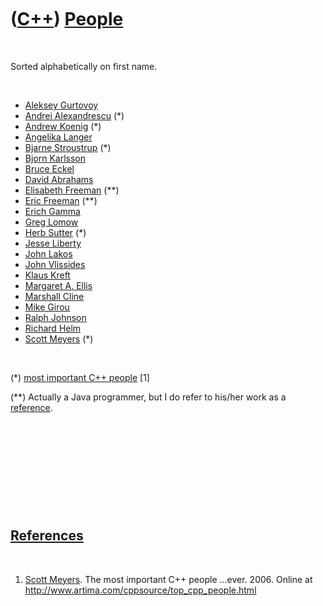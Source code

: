 
 

 

 

 

 

([C++](Cpp.md)) [People](CppPeople.md)
========================================

 

Sorted alphabetically on first name.

 

-   [Aleksey Gurtovoy](CppAlekseyGurtovoy.md)
-   [Andrei Alexandrescu](CppAndreiAlexandrescu.md) (\*)
-   [Andrew Koenig](CppAndrewKoenig.md) (\*)
-   [Angelika Langer](CppAngelikaLanger.md)
-   [Bjarne Stroustrup](CppBjarneStroustrup.md) (\*)
-   [Bjorn Karlsson](CppBjornKarlsson.md)
-   [Bruce Eckel](CppBruceEckel.md)
-   [David Abrahams](CppDavidAbrahams.md)
-   [Elisabeth Freeman](CppElisabethFreeman.md) (\*\*)
-   [Eric Freeman](CppEricFreeman.md) (\*\*)
-   [Erich Gamma](CppErichGamma.md)
-   [Greg Lomow](CppGregLomow.md)
-   [Herb Sutter](CppHerbSutter.md) (\*)
-   [Jesse Liberty](CppJesseLiberty.md)
-   [John Lakos](CppJohnLakos.md)
-   [John Vlissides](CppJohnVlissides.md)
-   [Klaus Kreft](CppKlausKreft.md)
-   [Margaret A. Ellis](CppMargaretAEllis.md)
-   [Marshall Cline](CppMarshallCline.md)
-   [Mike Girou](CppMikeGirou.md)
-   [Ralph Johnson](CppRalphJohnson.md)
-   [Richard Helm](CppRichardHelm.md)
-   [Scott Meyers](CppScottMeyers.md) (\*)

 

(\*) [most important C++ people](CppMostImportantCppPeople.md) \[1\]

(\*\*) Actually a Java programmer, but I do refer to his/her work as a
[reference](CppReferences.md).

 

 

 

 

 

[References](CppReferences.md)
-------------------------------

 

1.  [Scott Meyers](CppScottMeyers.md). The most important C++
    people ...ever. 2006. Online at
    http://www.artima.com/cppsource/top_cpp_people.html

 

 

 

 

 

 


